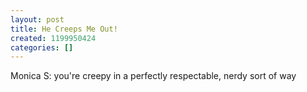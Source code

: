```yaml
---
layout: post
title: He Creeps Me Out!
created: 1199950424
categories: []
---
```

Monica S: you're creepy in a perfectly respectable, nerdy sort of way
